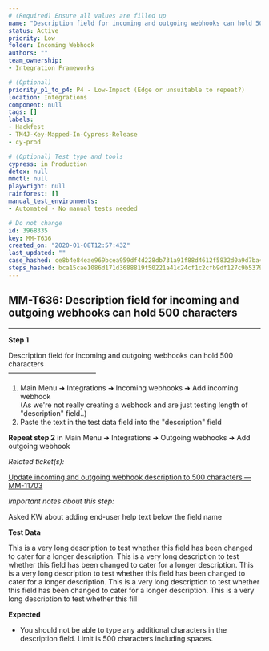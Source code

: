 ```yaml
---
# (Required) Ensure all values are filled up
name: "Description field for incoming and outgoing webhooks can hold 500 characters"
status: Active
priority: Low
folder: Incoming Webhook
authors: ""
team_ownership: 
- Integration Frameworks

# (Optional)
priority_p1_to_p4: P4 - Low-Impact (Edge or unsuitable to repeat?)
location: Integrations
component: null
tags: []
labels: 
- Hackfest
- TM4J-Key-Mapped-In-Cypress-Release
- cy-prod

# (Optional) Test type and tools
cypress: in Production
detox: null
mmctl: null
playwright: null
rainforest: []
manual_test_environments: 
- Automated - No manual tests needed

# Do not change
id: 3968335
key: MM-T636
created_on: "2020-01-08T12:57:43Z"
last_updated: ""
case_hashed: ce8b4e84eae969bcea959df4d228db731a91f88d4612f5832d0a9d7ba48f6424f3eeab973c4481e2f65f826f8af2c5b2
steps_hashed: bca15cae1086d171d3688819f50221a41c24cf1c2cfb9df127c9b5379e383f3911e03fa79e6b8822bcc329230bddd2a2
---
```


<!-- (Auto-generated) Based on frontmatter's "key" and "name" -->

## MM-T636: Description field for incoming and outgoing webhooks can hold 500 characters

---

**Step 1**

Description field for incoming and outgoing webhooks can hold 500 characters\
–––––––––––––––––––––––––

1. Main Menu ➜ Integrations ➜ Incoming webhooks ➜ Add incoming webhook\
   (As we're not really creating a webhook and are just testing length of "description" field..)
2. Paste the text in the test data field into the "description" field

**Repeat step 2** in Main Menu ➜ Integrations ➜ Outgoing webhooks ➜ Add outgoing webhook

_Related ticket(s):_

[Update incoming and outgoing webhook description to 500 characters — MM-11703](https://mattermost.atlassian.net/browse/MM-11703)

_Important notes about this step:_

Asked KW about adding end-user help text below the field name

**Test Data**

This is a very long description to test whether this field has been changed to cater for a longer description. This is a very long description to test whether this field has been changed to cater for a longer description. This is a very long description to test whether this field has been changed to cater for a longer description. This is a very long description to test whether this field has been changed to cater for a longer description. This is a very long description to test whether this fill

**Expected**

- You should not be able to type any additional characters in the description field. Limit is 500 characters including spaces.
